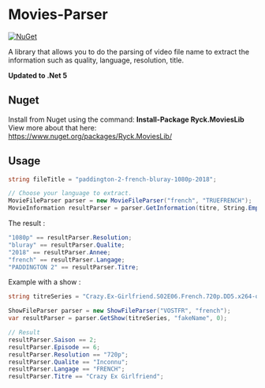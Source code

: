 # Movies-Parser 
[![NuGet](https://img.shields.io/nuget/v/Ryck.MoviesLib.svg)](https://www.nuget.org/packages/Ryck.MoviesLib)

A library that allows you to do the parsing of video file name to extract the information such as quality, language, resolution, title.

**Updated to .Net 5**

## Nuget

Install from Nuget using the command: **Install-Package Ryck.MoviesLib**
View more about that here: https://www.nuget.org/packages/Ryck.MoviesLib/

## Usage

```csharp
string fileTitle = "paddington-2-french-bluray-1080p-2018";

// Choose your language to extract.
MovieFileParser parser = new MovieFileParser("french", "TRUEFRENCH");
MovieInformation resultParser = parser.GetInformation(titre, String.Empty, 0, TypeVideo.Movie);
```

The result :
```csharp
"1080p" == resultParser.Resolution;
"bluray" == resultParser.Qualite;
"2018" == resultParser.Annee;
"french" == resultParser.Langage;
"PADDINGTON 2" == resultParser.Titre;
```

Example with a show :

```csharp
string titreSeries = "Crazy.Ex-Girlfriend.S02E06.French.720p.DD5.x264-otm";

ShowFileParser parser = new ShowFileParser("VOSTFR", "french");
var resultParser = parser.GetShow(titreSeries, "fakeName", 0);

// Result
resultParser.Saison == 2;
resultParser.Episode == 6;
resultParser.Resolution == "720p";
resultParser.Qualite == "Inconnu";
resultParser.Langage == "FRENCH";
resultParser.Titre == "Crazy Ex Girlfriend";
```
